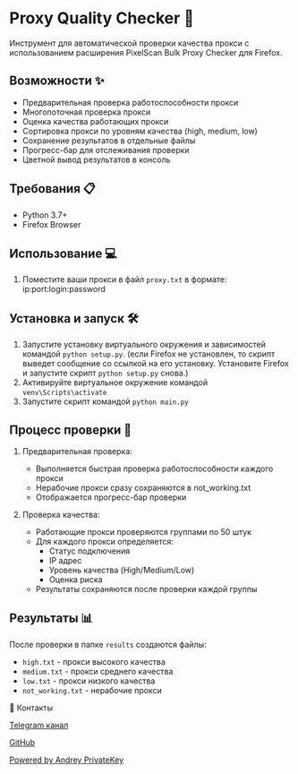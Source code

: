 # Proxy Quality Checker 🚀

Инструмент для автоматической проверки качества прокси с использованием расширения PixelScan Bulk Proxy Checker для Firefox.

## Возможности ✨

- Предварительная проверка работоспособности прокси
- Многопоточная проверка прокси
- Оценка качества работающих прокси
- Сортировка прокси по уровням качества (high, medium, low)
- Сохранение результатов в отдельные файлы
- Прогресс-бар для отслеживания проверки
- Цветной вывод результатов в консоль

## Требования 📋

- Python 3.7+
- Firefox Browser

## Использование 💻

1. Поместите ваши прокси в файл `proxy.txt` в формате: ip:port:login:password

## Установка и запуск 🛠

1. Запустите установку виртуального окружения и зависимостей командой `python setup.py`. 
(если Firefox не установлен, то скрипт выведет сообщение со ссылкой на его установку. Установите Firefox и запустите скрипт `python setup.py` снова.)
2. Активируйте виртуальное окружение командой `venv\Scripts\activate`
3. Запустите скрипт командой `python main.py`


## Процесс проверки 🔄

1. Предварительная проверка:
   - Выполняется быстрая проверка работоспособности каждого прокси
   - Нерабочие прокси сразу сохраняются в not_working.txt
   - Отображается прогресс-бар проверки

2. Проверка качества:
   - Работающие прокси проверяются группами по 50 штук
   - Для каждого прокси определяется:
     - Статус подключения
     - IP адрес
     - Уровень качества (High/Medium/Low)
     - Оценка риска
   - Результаты сохраняются после проверки каждой группы

## Результаты 📊

После проверки в папке `results` создаются файлы:
- `high.txt` - прокси высокого качества
- `medium.txt` - прокси среднего качества
- `low.txt` - прокси низкого качества
- `not_working.txt` - нерабочие прокси

📱 Контакты

[Telegram канал](https://t.me/privatekey7)

[GitHub](https://github.com/privatekey7)

[Powered by Andrey PrivateKey](https://t.me/Andrey_PrivateKey)
